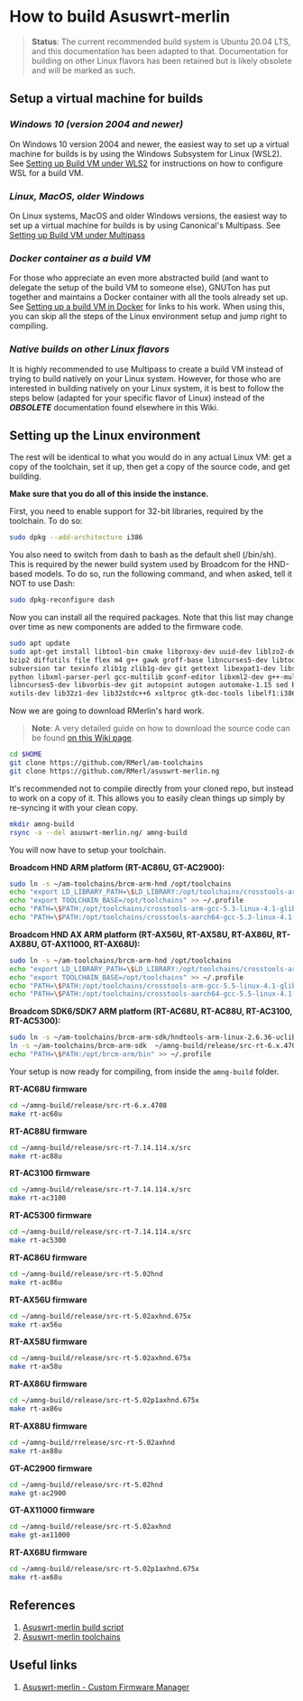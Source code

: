 # How to build Asuswrt-merlin

> **Status**:
> The current recommended build system is Ubuntu 20.04 LTS, and this documentation
> has been adapted to that.  Documentation for building on other Linux
> flavors has been retained but is likely obsolete and will be marked as
> such.

## Setup a virtual machine for builds

### *Windows 10 (version 2004 and newer)*

On Windows 10 version 2004 and newer, the easiest way to set up a virtual machine for builds
is by using the Windows Subsystem for Linux (WSL2).  See [Setting up Build VM under WLS2](Setting-up-Build-VM-under-WSL2)
for instructions on how to configure WSL for a build VM.

### *Linux, MacOS, older Windows*

On Linux systems, MacOS and older Windows versions, the easiest way to set up a virtual machine
for builds is by using Canonical's Multipass.  See [Setting up Build VM under Multipass](Setting-up-Build-VM-under-Multipass)

### *Docker container as a build VM*

For those who appreciate an even more abstracted build (and want to delegate the setup of the build VM to someone else),
GNUTon has put together and maintains a Docker container with all the tools already set up.  See [Setting up a build VM in Docker](/RMerl/asuswrt-merlin.ng/wiki/Setting-up-Build-VM-in-Docker) for links to his work.  When using this, you can skip all the steps
of the Linux environment setup and jump right to compiling.

### *Native builds on other Linux flavors*

It is highly recommended to use Multipass to create a build VM instead of trying to build
natively on your Linux system.  However, for those who are interested in building natively
on your Linux system, it is best to follow the steps below (adapted for your specific flavor
of Linux) instead of the ***OBSOLETE*** documentation found elsewhere in this Wiki.

## Setting up the Linux environment

The rest will be identical to what you would do in any actual Linux VM: get a copy of the toolchain, set it up,
then get a copy of the source code, and get building.

**Make sure that you do all of this inside the instance.**

First, you need to enable support for 32-bit libraries, required by the toolchain.  To do so:

```bash
sudo dpkg --add-architecture i386
```

You also need to switch from dash to bash as the default shell (/bin/sh).  This is required by the newer build system used by Broadcom for the HND-based models.  To do so, run the following command, and when asked, tell it NOT to use Dash:

```bash
sudo dpkg-reconfigure dash
```

Now you can install all the required packages.  Note that this list may change over time as new components are added to the firmware code.

```bash
sudo apt update
sudo apt-get install libtool-bin cmake libproxy-dev uuid-dev liblzo2-dev autoconf automake bash bison \
bzip2 diffutils file flex m4 g++ gawk groff-base libncurses5-dev libtool libslang2 make patch perl pkg-config shtool \
subversion tar texinfo zlib1g zlib1g-dev git gettext libexpat1-dev libssl-dev cvs gperf unzip \
python libxml-parser-perl gcc-multilib gconf-editor libxml2-dev g++-multilib gitk libncurses5 mtd-utils \
libncurses5-dev libvorbis-dev git autopoint autogen automake-1.15 sed build-essential intltool libglib2.0-dev \
xutils-dev lib32z1-dev lib32stdc++6 xsltproc gtk-doc-tools libelf1:i386
```

Now we are going to download RMerlin's hard work.

> **Note**:
> A very detailed guide on how to download the source code can be found [on this Wiki page](/RMerl/asuswrt-merlin.ng/wiki/Download-the-latest-source-code-from-GitHub).

```bash
cd $HOME
git clone https://github.com/RMerl/am-toolchains
git clone https://github.com/RMerl/asuswrt-merlin.ng
```

It's recommended not to compile directly from your cloned repo, but instead to work on a copy of it.  This allows you to easily clean things up simply by re-syncing it with your clean copy.

```bash
mkdir amng-build
rsync -a --del asuswrt-merlin.ng/ amng-build
```

You will now have to setup your toolchain.

**Broadcom HND ARM platform (RT-AC86U, GT-AC2900):**

```bash
sudo ln -s ~/am-toolchains/brcm-arm-hnd /opt/toolchains
echo "export LD_LIBRARY_PATH=\$LD_LIBRARY:/opt/toolchains/crosstools-arm-gcc-5.3-linux-4.1-glibc-2.22-binutils-2.25/usr/lib" >> ~/.profile
echo "export TOOLCHAIN_BASE=/opt/toolchains" >> ~/.profile
echo "PATH=\$PATH:/opt/toolchains/crosstools-arm-gcc-5.3-linux-4.1-glibc-2.22-binutils-2.25/usr/bin" >> ~/.profile
echo "PATH=\$PATH:/opt/toolchains/crosstools-aarch64-gcc-5.3-linux-4.1-glibc-2.22-binutils-2.25/usr/bin" >> ~/.profile
```

**Broadcom HND AX ARM platform (RT-AX56U, RT-AX58U, RT-AX86U, RT-AX88U, GT-AX11000, RT-AX68U):**

```bash
sudo ln -s ~/am-toolchains/brcm-arm-hnd /opt/toolchains
echo "export LD_LIBRARY_PATH=\$LD_LIBRARY:/opt/toolchains/crosstools-arm-gcc-5.5-linux-4.1-glibc-2.26-binutils-2.28.1/usr/lib" >> ~/.profile
echo "export TOOLCHAIN_BASE=/opt/toolchains" >> ~/.profile
echo "PATH=\$PATH:/opt/toolchains/crosstools-arm-gcc-5.5-linux-4.1-glibc-2.26-binutils-2.28.1/usr/bin" >> ~/.profile
echo "PATH=\$PATH:/opt/toolchains/crosstools-aarch64-gcc-5.5-linux-4.1-glibc-2.26-binutils-2.28.1/usr/bin" >> ~/.profile
```

**Broadcom SDK6/SDK7 ARM platform (RT-AC68U, RT-AC88U, RT-AC3100, RT-AC5300):**

```bash
sudo ln -s ~/am-toolchains/brcm-arm-sdk/hndtools-arm-linux-2.6.36-uclibc-4.5.3 /opt/brcm-arm
ln -s ~/am-toolchains/brcm-arm-sdk  ~/amng-build/release/src-rt-6.x.4708/toolchains
echo "PATH=\$PATH:/opt/brcm-arm/bin" >> ~/.profile
```

Your setup is now ready for compiling, from inside the `amng-build` folder.

**RT-AC68U firmware**
```bash
cd ~/amng-build/release/src-rt-6.x.4708
make rt-ac68u
```

**RT-AC88U firmware**
```bash
cd ~/amng-build/release/src-rt-7.14.114.x/src
make rt-ac88u
```

**RT-AC3100 firmware**
```bash
cd ~/amng-build/release/src-rt-7.14.114.x/src
make rt-ac3100
```

**RT-AC5300 firmware**
```bash
cd ~/amng-build/release/src-rt-7.14.114.x/src
make rt-ac5300
```

**RT-AC86U firmware**
```bash
cd ~/amng-build/release/src-rt-5.02hnd
make rt-ac86u
```

**RT-AX56U firmware**
```bash
cd ~/amng-build/release/src-rt-5.02axhnd.675x
make rt-ax56u
```

**RT-AX58U firmware**
```bash
cd ~/amng-build/release/src-rt-5.02axhnd.675x
make rt-ax58u
```

**RT-AX86U firmware**
```bash
cd ~/amng-build/release/src-rt-5.02p1axhnd.675x
make rt-ax86u
```

**RT-AX88U firmware**
```bash
cd ~/amng-build/rrelease/src-rt-5.02axhnd
make rt-ax88u
```

**GT-AC2900 firmware**
```bash
cd ~/amng-build/release/src-rt-5.02hnd
make gt-ac2900
```

**GT-AX11000 firmware**
```bash
cd ~/amng-build/release/src-rt-5.02axhnd
make gt-ax11000
```

**RT-AX68U firmware**
```bash
cd ~/amng-build/release/src-rt-5.02p1axhnd.675x
make rt-ax68u
```

## References

1. [Asuswrt-merlin build script](https://github.com/RMerl/asuswrt-merlin.ng/blob/master/tools/build-all)
2. [Asuswrt-merlin toolchains](https://github.com/RMerl/am-toolchains)

## Useful links

1. [Asuswrt-merlin - Custom Firmware Manager](https://github.com/Adamm00/amcfwm)
